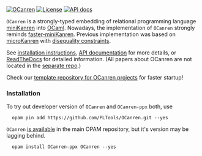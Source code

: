 [![OCanren][1]][2]
[![License](https://img.shields.io/badge/license-LGPL-blue)](https://github.com/JetBrains-Research/spla/blob/master/LICENSE.md)
[![API docs](https://img.shields.io/badge/API-documentation-yellowgreen)](https://PLTools.github.io/OCanren/api/)


[1]:  https://github.com/PLTools/OCanren/actions/workflows/master.yml/badge.svg
[2]:  https://github.com/PLTools/OCanren/actions

`OCanren` is a strongly-typed embedding of relational programming language [miniKanren](http://minikanren.org)
into [OCaml](http://ocaml.org). Nowadays, the implementation of `OCanren` strongly reminds [faster-miniKanren](https://github.com/michaelballantyne/faster-miniKanren).
Previous implementation was based on [microKanren](http://webyrd.net/scheme-2013/papers/HemannMuKanren2013.pdf)
with [disequality constraints](http://scheme2011.ucombinator.org/papers/Alvis2011.pdf).

See [installation instructions](https://ocanren.readthedocs.io/en/latest/Installation.html#installation),
[API documentation](https://PLTools.github.io/OCanren/api/) for more details, or [ReadTheDocs](https://ocanren.rtfd.io/) for detailed information. (All papers about OCanren are not located in the [separate repo](https://github.com/PLTools/papers).)

Check our [template repository for OCanren projects](https://github.com/Kakadu/OCanren-basic-template) for faster startup!

### Installation

To try out developer version of `OCanren` and `OCanren-ppx` both, use

      opam pin add https://github.com/PLTools/OCanren.git --yes

`OCanren` [is available](https://ocaml.org/packages/search?q=OCanren) in the main OPAM repository, but it's version may be lagging behind.

      opam install OCanren-ppx OCanren --yes
